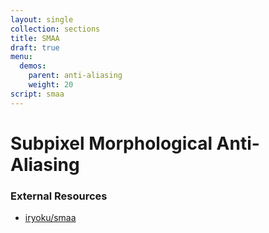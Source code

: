 ```yaml
---
layout: single
collection: sections
title: SMAA
draft: true
menu:
  demos:
    parent: anti-aliasing
    weight: 20
script: smaa
---
```


# Subpixel Morphological Anti-Aliasing

### External Resources

* [iryoku/smaa](https://github.com/iryoku/smaa)
